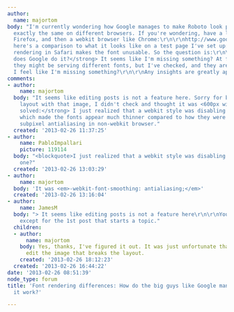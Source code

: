 ```yaml
---
author:
  name: majortom
body: "I'm currently wondering how Google manages to make Roboto look pretty much
  exactly the same on different browsers. If you're wondering, have a look at it in
  Firefox, and then a webkit browser like Chrome:\r\n\r\nhttp://www.google.com/nexus/4/\r\n\r\nNow,
  here's a comparison to what it looks like on a test page I've set up:\r\n[img:sites/default/files/old-images/web-font-differences_4183.png]\r\n\r\nThe
  rendering in Safari makes the font unusable. So the question is:\r\n\r\n<strong>How
  does Google do it?</strong> It seems like I'm missing something? At first I thought
  they might be serving different fonts, but I've checked, and they are identical.
  I feel like I'm missing something?\r\n\r\nAny insights are greatly appreciated!"
comments:
- author:
    name: majortom
  body: "It seems like editing posts is not a feature here. Sorry for breaking the
    layout with that image, I didn't check and thought it was <600px wide.\r\n\r\n<strong>Problem
    solved:</strong> I just realized that a webkit style was disabling subpixel antialiasing,
    which made the fonts appear much thinner compared to how they were rendered with
    subpixel antialiasing in non-webkit browser."
  created: '2013-02-26 11:37:25'
- author:
    name: PabloImpallari
    picture: 119114
  body: "<blockquote>I just realized that a webkit style was disabling subpixel antialiasing</blockquote>\r\nWhich
    one?"
  created: '2013-02-26 13:03:29'
- author:
    name: majortom
  body: 'It was <em>-webkit-font-smoothing: antialiasing;</em>'
  created: '2013-02-26 13:16:04'
- author:
    name: JamesM
  body: "> It seems like editing posts is not a feature here\r\n\r\nYou can edit posts,
    except for the 1st post that starts a topic."
  children:
  - author:
      name: majortom
    body: Yes, thanks, I've figured it out. It was just unfortunate that I couldn't
      edit the image that breaks the layout.
    created: '2013-02-26 18:12:23'
  created: '2013-02-26 16:44:22'
date: '2013-02-26 08:51:39'
node_type: forum
title: 'Font rendering differences: How do the big guys like Google manage to make
  it work?'

---
```

